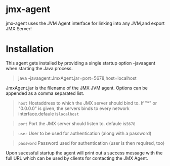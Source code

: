 jmx-agent
=========
jmx-agent uses the JVM Agent interface for linking into any JVM,and export JMX Server!

Installation
=========
This agent gets installed by providing a single startup option -javaagent when starting the Java process.

> java -javaagent:JmxAgent.jar=port=5678,host=localhost

JmxAgent.jar is the filename of the JMX JVM agent. Options can be appended as a comma separated list. 

> `host` Hostaddress to which the JMX server should bind to. If "*" or "0.0.0.0" is given, the servers binds to every network interface.defaule is`localhost`
			
> `port` Port the JMX server should listen to. defaule is`5678`

> `user` User to be used for authentication (along with a password)

> `password` Password used for authentication (user is then required, too)

Upon sucessful startup the agent will print out a success message with the full URL which can be used by clients for contacting the JMX Agent.